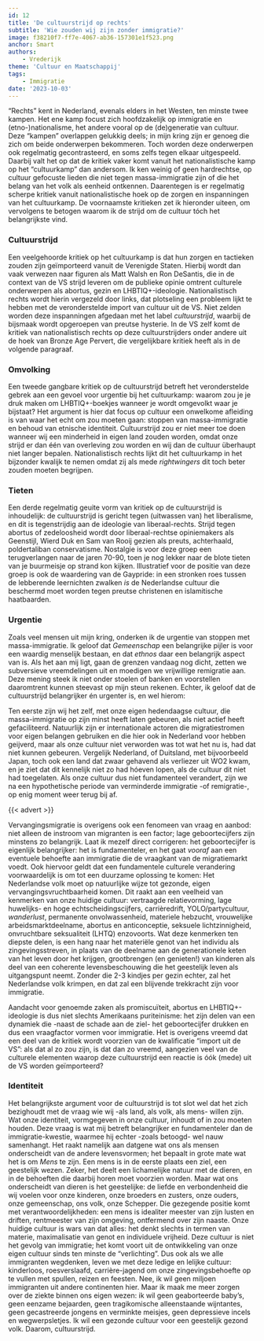 ```yaml
---
id: 12
title: 'De cultuurstrijd op rechts'
subtitle: 'Wie zouden wij zijn zonder immigratie?'
image: f38210f7-ff7e-4067-ab36-157301e1f523.png
anchor: Smart
authors:
    - Vrederijk
theme: 'Cultuur en Maatschappij'
tags:
    - Immigratie
date: '2023-10-03'
---
```


“Rechts” kent in Nederland, evenals elders in het Westen, ten minste twee kampen. Het ene kamp focust zich hoofdzakelijk op immigratie en (etno-)nationalisme, het andere vooral op de (de)generatie van cultuur. Deze “kampen” overlappen gelukkig deels; in mijn kring zijn er genoeg die zich om beide onderwerpen bekommeren. Toch worden deze onderwerpen ook regelmatig gecontrasteerd, en soms zelfs tegen elkaar uitgespeeld. Daarbij valt het op dat de kritiek vaker komt vanuit het nationalistische kamp op het “cultuurkamp” dan andersom. Ik ken weinig of geen hardrechtse, op cultuur gefocuste lieden die niet tegen massa-immigratie zijn of die het belang van het volk als eenheid ontkennen. Daarentegen is er regelmatig scherpe kritiek vanuit nationalistische hoek op de zorgen en inspanningen van het cultuurkamp. De voornaamste kritieken zet ik hieronder uiteen, om vervolgens te betogen waarom ik de strijd om de cultuur tóch het belangrijkste vind.


### Cultuurstrijd

Een veelgehoorde kritiek op het cultuurkamp is dat hun zorgen en tactieken zouden zijn geïmporteerd vanuit de Verenigde Staten. Hierbij wordt dan vaak verwezen naar figuren als Matt Walsh en Ron DeSantis, die in de context van de VS strijd leveren om de publieke opinie omtrent culturele onderwerpen als abortus, gezin en LHBTIQ+-ideologie. Nationalistisch rechts wordt hierin vergezeld door links, dat plotseling een probleem lijkt te hebben met de veronderstelde import van cultuur uit de VS. Niet zelden worden deze inspanningen afgedaan met het label *cultuurstrijd*, waarbij de bijsmaak wordt opgeroepen van preutse hysterie. In de VS zelf komt de kritiek van nationalistisch rechts op deze cultuurstrijders onder andere uit de hoek van Bronze Age Pervert, die vergelijkbare kritiek heeft als in de volgende paragraaf.


### Omvolking

Een tweede gangbare kritiek op de cultuurstrijd betreft het veronderstelde gebrek aan een gevoel voor urgentie bij het cultuurkamp: waarom zou je je druk maken om LHBTIQ+-boekjes wanneer je wordt omgevolkt waar je bijstaat? Het argument is hier dat focus op cultuur een onwelkome afleiding is van waar het echt om zou moeten gaan: stoppen van massa-immigratie en behoud van etnische identiteit. Cultuurstrijd zou er niet meer toe doen wanneer wij een minderheid in eigen land zouden worden, omdat onze strijd er dan één van overleving zou worden en wij dan de cultuur überhaupt niet langer bepalen. Nationalistisch rechts lijkt dit het cultuurkamp in het bijzonder kwalijk te nemen omdat zij als mede *rightwingers* dit toch beter zouden moeten begrijpen.


### Tieten

Een derde regelmatig geuite vorm van kritiek op de cultuurstrijd is inhoudelijk: de cultuurstrijd is gericht tegen (uitwassen van) het liberalisme, en dit is tegenstrijdig aan de ideologie van liberaal-rechts. Strijd tegen abortus of zedeloosheid wordt door liberaal-rechtse opiniemakers als Geenstijl, Wierd Duk en Sam van Rooij gezien als preuts, achterhaald, poldertaliban conservatisme. Nostalgie is voor deze groep een terugverlangen naar de jaren 70-90, toen je nog lekker naar de blote tieten van je buurmeisje op strand kon kijken. Illustratief voor de positie van deze groep is ook de waardering van de Gaypride: in een stronken roes tussen de lebberende leernichten zwalken *is* de Nederlandse cultuur die beschermd moet worden tegen preutse christenen en islamitische haatbaarden.


### Urgentie

Zoals veel mensen uit mijn kring, onderken ik de urgentie van stoppen met massa-immigratie. Ik geloof dat *Gemeenschap* een belangrijke pijler is voor een waardig menselijk bestaan, en dat *ethnos* daar een belangrijk aspect van is. Als het aan mij ligt, gaan de grenzen vandaag nog dicht, zetten we subversieve vreemdelingen uit en moedigen we vrijwillige remigratie aan. Deze mening steek ik niet onder stoelen of banken en voorstellen daaromtrent kunnen steevast op mijn steun rekenen. Echter, ik geloof dat de cultuurstrijd belangrijker én urgenter is, en wel hierom:

Ten eerste zijn wij het zelf, met onze eigen hedendaagse cultuur, die massa-immigratie op zijn minst heeft laten gebeuren, als niet actief heeft gefaciliteerd. Natuurlijk zijn er internationale actoren die migratiestromen voor eigen belangen gebruiken en die hier ook in Nederland voor hebben geijverd, maar als onze cultuur niet verworden was tot wat het nu is, had dat niet kunnen gebeuren. Vergelijk Nederland, of Duitsland, met bijvoorbeeld Japan, toch ook een land dat zwaar gehavend als verliezer uit WO2 kwam, en je ziet dat dit kennelijk niet zo had hóeven lopen, als de cultuur dit niet had toegelaten. Als onze cultuur dus niet fundamenteel verandert, zijn we na een hypothetische periode van verminderde immigratie -of remigratie-, op enig moment weer terug bij af.

{{< advert >}}

Vervangingsmigratie is overigens ook een fenomeen van vraag en aanbod: niet alleen de instroom van migranten is een factor; lage geboortecijfers zijn minstens zo belangrijk. Laat ik mezelf direct corrigeren: het geboortecijfer is eigenlijk belangrijker: het is fundamenteler, en het gaat *vooraf* aan een eventuele behoefte aan immigratie die de vraagkant van de migratiemarkt voedt. Ook hiervoor geldt dat een fundamentele culturele verandering voorwaardelijk is om tot een duurzame oplossing te komen: Het Nederlandse volk moet op natuurlijke wijze tot gezonde, eigen vervangingsvruchtbaarheid komen. Dit raakt aan een veelheid van kenmerken van onze huidige cultuur: vertraagde relatievorming, lage huwelijks- en hoge echtscheidingscijfers, carrièredrift, YOLO/partycultuur, *wanderlust*, permanente onvolwassenheid, materiele hebzucht, vrouwelijke arbeidsmarktdeelname, abortus en anticonceptie, seksuele lichtzinnigheid, onvruchtbare seksualiteit (LHTQ) enzovoorts. Wat deze kenmerken ten diepste delen, is een hang naar het materiële genot van het individu als zingevingsstreven, in plaats van de deelname aan de generationele keten van het leven door het krijgen, grootbrengen (en genieten!) van kinderen als deel van een coherente levensbeschouwing die het geestelijk leven als uitgangspunt neemt. Zonder die 2-3 kindjes per gezin echter, zal het Nederlandse volk krimpen, en dat zal een blijvende trekkracht zijn voor immigratie.

Aandacht voor genoemde zaken als promiscuïteit, abortus en LHBTIQ+-ideologie is dus niet slechts Amerikaans puriteinisme: het zijn delen van een dynamiek die -naast de schade aan de ziel- het geboortecijfer drukken en dus een vraagfactor vormen voor immigratie. Het is overigens vreemd dat een deel van de kritiek wordt voorzien van de kwalificatie “import uit de VS”: als dat al zo zou zijn, is dat dan zo vreemd, aangezien veel van de culturele elementen waarop deze cultuurstrijd een reactie is óók (mede) uit de VS worden geïmporteerd?


### Identiteit

Het belangrijkste argument voor de cultuurstrijd is tot slot wel dat het zich bezighoudt met de vraag wie wij -als land, als volk, als mens- willen zijn. Wat onze identiteit, vormgegeven in onze cultuur, inhoudt of in zou moeten houden. Deze vraag is wat mij betreft belangrijker en fundamenteler dan de immigratie-kwestie, waarmee hij echter -zoals betoogd- wel nauw samenhangt. Het raakt namelijk aan datgene wat ons als mensen onderscheidt van de andere levensvormen; het bepaalt in grote mate wat het is om *Mens* te zijn. Een mens is in de eerste plaats een ziel, een geestelijk wezen. Zeker, het deelt een lichamelijke natuur met de dieren, en in de behoeften die daarbij horen moet voorzien worden. Maar wat ons onderscheidt van dieren is het geestelijke: de liefde en verbondenheid die wij voelen voor onze kinderen, onze broeders en zusters, onze ouders, onze gemeenschap, ons volk, onze Schepper. Die gezegende positie komt met verantwoordelijkheden: een mens is idealiter meester van zijn lusten en driften, rentmeester van zijn omgeving, ontfermend over zijn naaste. Onze huidige cultuur is wars van dat alles: het denkt slechts in termen van materie, maximalisatie van genot en individuele vrijheid. Deze cultuur is niet het gevolg van immigratie; het komt voort uit de ontwikkeling van onze eigen cultuur sinds ten minste de “verlichting”. Dus ook als we alle immigranten wegdenken, leven we met deze ledige en lelijke cultuur: kinderloos, roesverslaafd, carrière-jagend om onze zingevingsbehoefte op te vullen met spullen, reizen en feesten. Nee, ik wil geen miljoen immigranten uit andere continenten hier. Maar ik maak me meer zorgen over de ziekte binnen ons eigen wezen: ik wil geen geaborteerde baby’s, geen eenzame bejaarden, geen tragikomische alleenstaande wijntantes, geen gecastreerde jongens en verminkte meisjes, geen depressieve incels en wegwerpsletjes. Ik wil een gezonde cultuur voor een geestelijk gezond volk. Daarom, cultuurstrijd.
